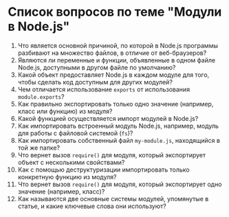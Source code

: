 # Список вопросов по теме "Модули в Node.js"

1.  Что является основной причиной, по которой в Node.js программы разбивают на множество файлов, в отличие от веб-браузеров?
2.  Являются ли переменные и функции, объявленные в одном файле Node.js, доступными в другом файле по умолчанию?
3.  Какой объект предоставляет Node.js в каждом модуле для того, чтобы сделать код доступным для других модулей?
4.  Чем отличается использование `exports` от использования `module.exports`?
5.  Как правильно экспортировать только одно значение (например, класс или функцию) из модуля?
6.  Какой функцией осуществляется импорт модулей в Node.js?
7.  Как импортировать встроенный модуль Node.js, например, модуль для работы с файловой системой (`fs`)?
8.  Как импортировать собственный файл `my-module.js`, находящийся в той же папке?
9.  Что вернет вызов `require()` для модуля, который экспортирует объект с несколькими свойствами?
10. Как с помощью деструктуризации импортировать только конкретную функцию из модуля?
11. Что вернет вызов `require()` для модуля, который экспортирует одно значение (например, класс)?
12. Как называются две основные системы модулей, упомянутые в статье, и какие ключевые слова они используют?
